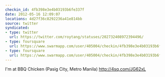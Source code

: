 ```yaml
---
checkin_id: 4fb398e3e4b03193b6fe337f
date: 2012-05-16 12:09:07
locations: 4d27f36c8292236a41e814bb
source: twitter
syndicated:
- type: twitter
  url: https://twitter.com/roytang/statuses/202732408972394496/
- type: foursquare
  url: https://www.swarmapp.com/user/405004/checkin/4fb398e3e4b03193b6fe337f?s=Rd6tqxJzurhn1EQgnJUvTQLXSXE&ref=tw
- type: foursquare
  url: https://www.swarmapp.com/user/405004/checkin/4fb398e3e4b03193b6fe337f?s=Rd6tqxJzurhn1EQgnJUvTQLXSXE&ref=tw
---
```


I'm at BBQ Chicken (Pasig City, Metro Manila) http://4sq.com/JG62xL
